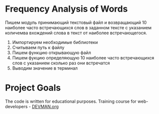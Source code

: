 # Frequency Analysis of Words

Пишем модуль принимающий текстовый файл и возвращающий 10 наиболее часто встречающихся слов в заданном тексте с указанием количемва вхождений слова в текст от наиболее встречающегося.

1. Импортируем необходимые библиотеки
2. Считываем путь к файлу
3. Пишем функцию открывающую файл
4. Пишем фукцию определяющую 10 наиболее часто встречающихся слов с указанием сколько раз они встречатся
5. Выводим значение в терминал

# Project Goals

The code is written for educational purposes. Training course for web-developers - [DEVMAN.org](https://devman.org)
